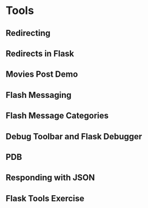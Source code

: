 # Tools

## Redirecting

## Redirects in Flask

## Movies Post Demo

## Flash Messaging

## Flash Message Categories

## Debug Toolbar and Flask Debugger

## PDB

## Responding with JSON

## Flask Tools Exercise
